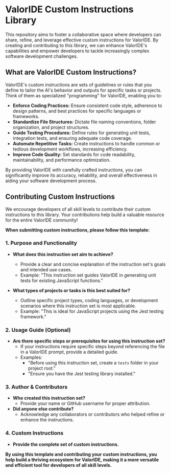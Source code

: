 # ValorIDE Custom Instructions Library

This repository aims to foster a collaborative space where developers can share, refine, and leverage effective custom instructions for ValorIDE. By creating and contributing to this library, we can enhance ValorIDE's capabilities and empower developers to tackle increasingly complex software development challenges.

## What are ValorIDE Custom Instructions?

ValorIDE's custom instructions are sets of guidelines or rules that you define to tailor the AI's behavior and outputs for specific tasks or projects. Think of them as specialized "programming" for ValorIDE, enabling you to:

- **Enforce Coding Practices:** Ensure consistent code style, adherence to design patterns, and best practices for specific languages or frameworks.
- **Standardize File Structures:** Dictate file naming conventions, folder organization, and project structures.
- **Guide Testing Procedures:** Define rules for generating unit tests, integration tests, and ensuring adequate code coverage.
- **Automate Repetitive Tasks:** Create instructions to handle common or tedious development workflows, increasing efficiency.
- **Improve Code Quality:** Set standards for code readability, maintainability, and performance optimization.

By providing ValorIDE with carefully crafted instructions, you can significantly improve its accuracy, reliability, and overall effectiveness in aiding your software development process.

## Contributing Custom Instructions

We encourage developers of all skill levels to contribute their custom instructions to this library. Your contributions help build a valuable resource for the entire ValorIDE community!

**When submitting custom instructions, please follow this template:**

### 1. Purpose and Functionality

- **What does this instruction set aim to achieve?**

  - Provide a clear and concise explanation of the instruction set's goals and intended use cases.
  - Example: "This instruction set guides ValorIDE in generating unit tests for existing JavaScript functions."

- **What types of projects or tasks is this best suited for?**
  - Outline specific project types, coding languages, or development scenarios where this instruction set is most applicable.
  - Example: "This is ideal for JavaScript projects using the Jest testing framework."

### 2. Usage Guide (Optional)

- **Are there specific steps or prerequisites for using this instruction set?**
  - If your instructions require specific steps beyond referencing the file in a ValorIDE prompt, provide a detailed guide.
  - Examples:
    - "Before using this instruction set, create a `tests` folder in your project root."
    - "Ensure you have the Jest testing library installed."

### 3. Author & Contributors

- **Who created this instruction set?**
  - Provide your name or GitHub username for proper attribution.
- **Did anyone else contribute?**
  - Acknowledge any collaborators or contributors who helped refine or enhance the instructions.

### 4. Custom Instructions

- **Provide the complete set of custom instructions.**

**By using this template and contributing your custom instructions, you help build a thriving ecosystem for ValorIDE, making it a more versatile and efficient tool for developers of all skill levels.**
